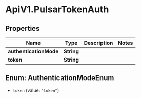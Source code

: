 # ApiV1.PulsarTokenAuth

## Properties

Name | Type | Description | Notes
------------ | ------------- | ------------- | -------------
**authenticationMode** | **String** |  | 
**token** | **String** |  | 



## Enum: AuthenticationModeEnum


* `token` (value: `"token"`)




